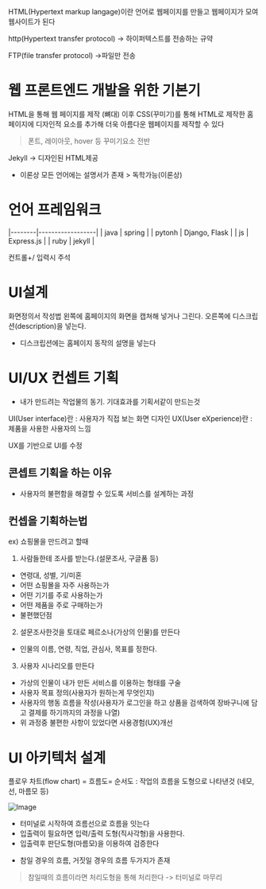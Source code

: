 HTML(Hypertext markup langage)이란 언어로 웹페이지를 만들고 웹페이지가 모여 웹사이트가 된다

http(Hypertext transfer protocol) -> 하이퍼텍스트를 전송하는 규약

FTP(file transfer protocol) ->파일만 전송

# 웹 프론트엔드 개발을 위한 기본기

HTML을 통해 웹 페이지를 제작 (뼈대)
이후 CSS(꾸미기)를 통해 HTML로 제작한 홈페이지에 디자인적 요소를 추가해 더욱 아름다운 웹페이지를 제작할 수 있다
> 폰트, 레이아웃, hover 등 꾸미기요소 전반

Jekyll -> 디자인된 HTML제공

* 이론상 모든 언어에는 설명서가 존재 > 독학가능(이론상)

# 언어      프레임워크
 |--------|------------------|
 | java   | spring           |
 | pytonh | Django, Flask    |
 | js     | Express.js       |
 | ruby   | jekyll           |

컨트롤+/ 입력시 주석 

# UI설계

화면정의서 작성법
왼쪽에 홈페이지의 화면을 캡쳐해 넣거나 그린다.
오른쪽에 디스크립션(description)을 넣는다.
- 디스크립션에는 홈페이지 동작의 설명을 넣는다

# UI/UX 컨셉트 기획
- 내가 만드려는 작업물의 동기. 기대효과를 기획서같이 만드는것

UI(User interface)란 : 사용자가 직접 보는 화면 디자인
UX(User eXperience)란 : 제품을 사용한 사용자의 느낌

UX를 기반으로 UI를 수정

## 콘셉트 기획을 하는 이유
- 사용자의 불편함을 해결할 수 있도록 서비스를 설계하는 과정

## 컨셉을 기획하는법

ex) 쇼핑몰을 만드려고 할때
1. 사람들한테 조사를 받는다.(설문조사, 구글폼 등)
- 연령대, 성별, 기/미혼
- 어떤 쇼핑몰을 자주 사용하는가
- 어떤 기기를 주로 사용하는가
- 어떤 제품을 주로 구매하는가
- 불편했던점

2. 설문조사한것을 토대로 페르소나(가상의 인물)를 만든다
- 인물의 이름, 연령, 직업, 관심사, 목표를 정한다.

3. 사용자 시나리오를 만든다
- 가상의 인물이 내가 만든 서비스를 이용하는 형태를 구술
- 사용자 목표 정의(사용자가 원하는게 무엇인지)
- 사용자의 행동 흐름을 작성(사용자가 로그인을 하고 상품을 검색하여 장바구니에 담고 결제를 하기까지의 과정을 나열)
- 위 과정중 불편한 사항이 있었다면 사용경험(UX)개선 

# UI 아키텍처 설계

플로우 차트(flow chart) = 흐름도= 순서도 : 작업의 흐름을 도형으로 나타낸것 (네모, 선, 마름모 등)

![Image](https://github.com/user-attachments/assets/7d6da5ab-bff4-4a89-9716-fe375da0d4b9)

- 터미널로 시작하여 흐름선으로 흐름을 잇는다
- 입출력이 필요하면 입력/출력 도형(직사각형)을 사용한다.
- 입출력후 판단도형(마름모)을 이용하여 검증한다
 * 참일 경우의 흐름, 거짓일 경우의 흐름 두가지가 존재
> 참일때의 흐름이라면 처리도형을 통해 처리한다 -> 터미널로 마무리
